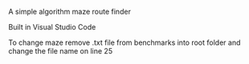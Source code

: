 A simple algorithm maze route finder

Built in Visual Studio Code

To change maze remove .txt file from benchmarks into root folder and change the file name on line 25

